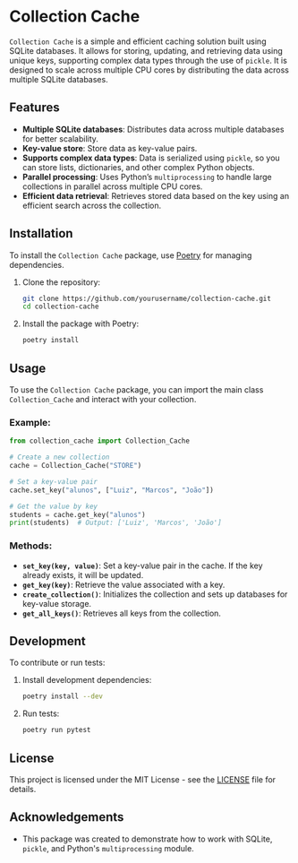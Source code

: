 # Collection Cache

`Collection Cache` is a simple and efficient caching solution built using SQLite databases. It allows for storing, updating, and retrieving data using unique keys, supporting complex data types through the use of `pickle`. It is designed to scale across multiple CPU cores by distributing the data across multiple SQLite databases.

## Features

- **Multiple SQLite databases**: Distributes data across multiple databases for better scalability.
- **Key-value store**: Store data as key-value pairs.
- **Supports complex data types**: Data is serialized using `pickle`, so you can store lists, dictionaries, and other complex Python objects.
- **Parallel processing**: Uses Python’s `multiprocessing` to handle large collections in parallel across multiple CPU cores.
- **Efficient data retrieval**: Retrieves stored data based on the key using an efficient search across the collection.

## Installation

To install the `Collection Cache` package, use [Poetry](https://python-poetry.org/) for managing dependencies.

1. Clone the repository:

    ```bash
    git clone https://github.com/yourusername/collection-cache.git
    cd collection-cache
    ```

2. Install the package with Poetry:

    ```bash
    poetry install
    ```

## Usage

To use the `Collection Cache` package, you can import the main class `Collection_Cache` and interact with your collection.

### Example:

```python
from collection_cache import Collection_Cache

# Create a new collection
cache = Collection_Cache("STORE")

# Set a key-value pair
cache.set_key("alunos", ["Luiz", "Marcos", "João"])

# Get the value by key
students = cache.get_key("alunos")
print(students)  # Output: ['Luiz', 'Marcos', 'João']
```

### Methods:

- **`set_key(key, value)`**: Set a key-value pair in the cache. If the key already exists, it will be updated.
- **`get_key(key)`**: Retrieve the value associated with a key.
- **`create_collection()`**: Initializes the collection and sets up databases for key-value storage.
- **`get_all_keys()`**: Retrieves all keys from the collection.

## Development

To contribute or run tests:

1. Install development dependencies:

    ```bash
    poetry install --dev
    ```

2. Run tests:

    ```bash
    poetry run pytest
    ```

## License

This project is licensed under the MIT License - see the [LICENSE](LICENSE) file for details.

## Acknowledgements

- This package was created to demonstrate how to work with SQLite, `pickle`, and Python's `multiprocessing` module.

